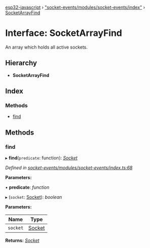 [esp32-javascript](../README.md) › ["socket-events/modules/socket-events/index"](../modules/_socket_events_modules_socket_events_index_.md) › [SocketArrayFind](_socket_events_modules_socket_events_index_.socketarrayfind.md)

# Interface: SocketArrayFind

An array which holds all active sockets.

## Hierarchy

* **SocketArrayFind**

## Index

### Methods

* [find](_socket_events_modules_socket_events_index_.socketarrayfind.md#find)

## Methods

###  find

▸ **find**(`predicate`: function): *[Socket](../classes/_socket_events_modules_socket_events_index_.socket.md)*

*Defined in [socket-events/modules/socket-events/index.ts:68](https://github.com/marcelkottmann/esp32-javascript/blob/e6e5921/components/socket-events/modules/socket-events/index.ts#L68)*

**Parameters:**

▪ **predicate**: *function*

▸ (`socket`: [Socket](../classes/_socket_events_modules_socket_events_index_.socket.md)): *boolean*

**Parameters:**

Name | Type |
------ | ------ |
`socket` | [Socket](../classes/_socket_events_modules_socket_events_index_.socket.md) |

**Returns:** *[Socket](../classes/_socket_events_modules_socket_events_index_.socket.md)*
